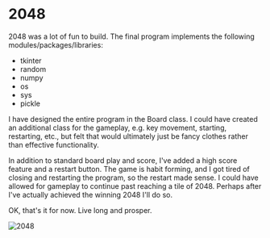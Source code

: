 # 2048

2048 was a lot of fun to build.  The final program implements the following modules/packages/libraries:

- tkinter
- random
- numpy
- os
- sys
- pickle

I have designed the entire program in the Board class.  I could have created an additional class for the gameplay,
e.g. key movement, starting, restarting, etc., but felt that would ultimately just be fancy clothes rather than effective
functionality.

In addition to standard board play and score, I've added a high score feature and a restart button.  The game is habit
forming, and I got tired of closing and restarting the program, so the restart made sense.  I could have allowed for 
gameplay to continue past reaching a tile of 2048.  Perhaps after I've actually achieved the winning 2048 I'll do so.

OK, that's it for now.  Live long and prosper.

![2048](https://github.com/BayanganPikiran/2048/assets/118712787/7b459843-b78b-4b45-a4bd-1829bccf5c20)

